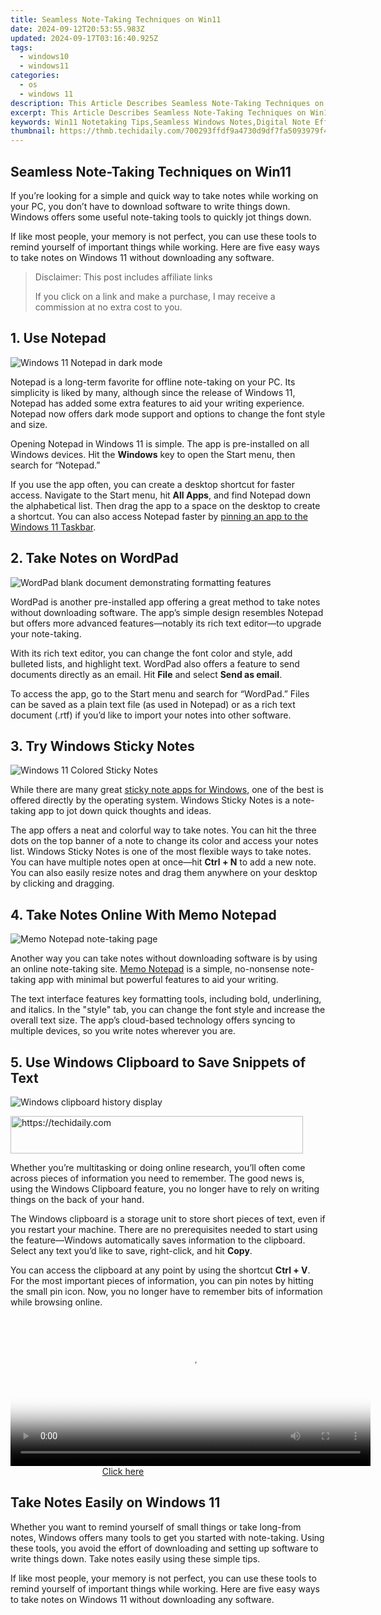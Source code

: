 ```yaml
---
title: Seamless Note-Taking Techniques on Win11
date: 2024-09-12T20:53:55.983Z
updated: 2024-09-17T03:16:40.925Z
tags:
  - windows10
  - windows11
categories:
  - os
  - windows 11
description: This Article Describes Seamless Note-Taking Techniques on Win11
excerpt: This Article Describes Seamless Note-Taking Techniques on Win11
keywords: Win11 Notetaking Tips,Seamless Windows Notes,Digital Note Efficiency,Idea Capturing Win11,Streamlined Note-Taking,Quick Note Win11,Optimized Writing Tech
thumbnail: https://thmb.techidaily.com/700293ffdf9a4730d9df7fa5093979f42d9fa58b0347dc31082bc6c29ca2c642.jpg
---
```


## Seamless Note-Taking Techniques on Win11

 If you’re looking for a simple and quick way to take notes while working on your PC, you don’t have to download software to write things down. Windows offers some useful note-taking tools to quickly jot things down.

 If like most people, your memory is not perfect, you can use these tools to remind yourself of important things while working. Here are five easy ways to take notes on Windows 11 without downloading any software.

>  Disclaimer: This post includes affiliate links
>
>  If you click on a link and make a purchase, I may receive a commission at no extra cost to you.
>

## 1\. Use Notepad

![Windows 11 Notepad in dark mode](https://static1.makeuseofimages.com/wordpress/wp-content/uploads/2023/07/windows-11-notepad-in-dark-mode.jpg)

 Notepad is a long-term favorite for offline note-taking on your PC. Its simplicity is liked by many, although since the release of Windows 11, Notepad has added some extra features to aid your writing experience. Notepad now offers dark mode support and options to change the font style and size.

 Opening Notepad in Windows 11 is simple. The app is pre-installed on all Windows devices. Hit the **Windows** key to open the Start menu, then search for “Notepad.”

 If you use the app often, you can create a desktop shortcut for faster access. Navigate to the Start menu, hit **All Apps**, and find Notepad down the alphabetical list. Then drag the app to a space on the desktop to create a shortcut. You can also access Notepad faster by [pinning an app to the Windows 11 Taskbar](https://www.makeuseof.com/windows-11-taskbar-pin-almost-anything/).

## 2\. Take Notes on WordPad

![WordPad blank document demonstrating formatting features](https://static1.makeuseofimages.com/wordpress/wp-content/uploads/2023/07/wordpad-blank-document-demonstrating-formatting-features.jpg)

 WordPad is another pre-installed app offering a great method to take notes without downloading software. The app’s simple design resembles Notepad but offers more advanced features—notably its rich text editor—to upgrade your note-taking.

 With its rich text editor, you can change the font color and style, add bulleted lists, and highlight text. WordPad also offers a feature to send documents directly as an email. Hit **File** and select **Send as email**.

 To access the app, go to the Start menu and search for “WordPad.” Files can be saved as a plain text file (as used in Notepad) or as a rich text document (.rtf) if you’d like to import your notes into other software.

## 3\. Try Windows Sticky Notes

![Windows 11 Colored Sticky Notes](https://static1.makeuseofimages.com/wordpress/wp-content/uploads/2023/07/windows-11-colored-sticky-notes.jpg)

 While there are many great [sticky note apps for Windows](https://www.makeuseof.com/tag/post-screen-x-sticky-note-apps-windows/), one of the best is offered directly by the operating system. Windows Sticky Notes is a note-taking app to jot down quick thoughts and ideas.

 The app offers a neat and colorful way to take notes. You can hit the three dots on the top banner of a note to change its color and access your notes list. Windows Sticky Notes is one of the most flexible ways to take notes. You can have multiple notes open at once—hit **Ctrl + N** to add a new note. You can also easily resize notes and drag them anywhere on your desktop by clicking and dragging.

## 4\. Take Notes Online With Memo Notepad

![Memo Notepad note-taking page](https://static1.makeuseofimages.com/wordpress/wp-content/uploads/2023/07/memo-notepad-note-taking-page.jpg)

 Another way you can take notes without downloading software is by using an online note-taking site. [Memo Notepad](https://www.memonotepad.com/) is a simple, no-nonsense note-taking app with minimal but powerful features to aid your writing.

 The text interface features key formatting tools, including bold, underlining, and italics. In the "style" tab, you can change the font style and increase the overall text size. The app’s cloud-based technology offers syncing to multiple devices, so you write notes wherever you are.

## 5\. Use Windows Clipboard to Save Snippets of Text

![Windows clipboard history display](https://static1.makeuseofimages.com/wordpress/wp-content/uploads/2023/07/windows-clipboard-history-display.jpg)

<!-- affiliate ads begin -->
<a href="https://aligracehair.sjv.io/c/5597632/2135374/19272" target="_top" id="2135374">
  <img src="//a.impactradius-go.com/display-ad/19272-2135374" border="0" alt="https://techidaily.com" width="468" height="60"/>
</a>
<img height="0" width="0" src="https://aligracehair.sjv.io/i/5597632/2135374/19272" style="position:absolute;visibility:hidden;" border="0" />
<!-- affiliate ads end -->

 Whether you’re multitasking or doing online research, you’ll often come across pieces of information you need to remember. The good news is, using the Windows Clipboard feature, you no longer have to rely on writing things on the back of your hand.

 The Windows clipboard is a storage unit to store short pieces of text, even if you restart your machine. There are no prerequisites needed to start using the feature—Windows automatically saves information to the clipboard. Select any text you’d like to save, right-click, and hit **Copy**.

 You can access the clipboard at any point by using the shortcut **Ctrl + V**. For the most important pieces of information, you can pin notes by hitting the small pin icon. Now, you no longer have to remember bits of information while browsing online.

<!-- affiliate ads begin -->
<span id="1983588">
					<video width="576" height="240" style="cursor:pointer"
           poster="//a.impactradius-go.com/display-clicktoplayimage/1983588.png"
           onclick="if(!this.playClicked){this.play();this.setAttribute('controls',true);this.playClicked=true;}">
	   <source src="//a.impactradius-go.com/display-ad/22993-1983588">
	   <img src="//a.impactradius-go.com/display-clicktoplayimage/1983588.png" style="border: none; height: 100%; width: 100%; object-fit: contain">
	</video>
	<div style="width:360px;text-align:center"><a href="javascript:window.open(decodeURIComponent('https%3A%2F%2Fhomestyler.sjv.io%2Fc%2F5597632%2F1983588%2F22993'), '_blank');void(0);">Click here</a></div>
</span>
<img height="0" width="0" src="https://imp.pxf.io/i/5597632/1983588/22993" style="position:absolute;visibility:hidden;" border="0" />
<!-- affiliate ads end -->

## Take Notes Easily on Windows 11

 Whether you want to remind yourself of small things or take long-from notes, Windows offers many tools to get you started with note-taking. Using these tools, you avoid the effort of downloading and setting up software to write things down. Take notes easily using these simple tips.

 If like most people, your memory is not perfect, you can use these tools to remind yourself of important things while working. Here are five easy ways to take notes on Windows 11 without downloading any software.

<ins class="adsbygoogle"
      style="display:block"
      data-ad-client="ca-pub-7571918770474297"
      data-ad-slot="8358498916"
      data-ad-format="auto"
      data-full-width-responsive="true"></ins>
    



